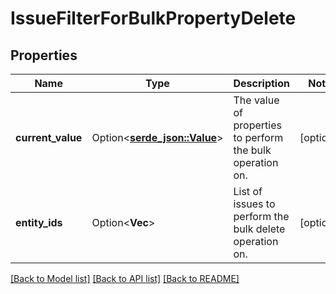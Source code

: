 # IssueFilterForBulkPropertyDelete

## Properties

Name | Type | Description | Notes
------------ | ------------- | ------------- | -------------
**current_value** | Option<[**serde_json::Value**](.md)> | The value of properties to perform the bulk operation on. | [optional]
**entity_ids** | Option<**Vec<i64>**> | List of issues to perform the bulk delete operation on. | [optional]

[[Back to Model list]](../README.md#documentation-for-models) [[Back to API list]](../README.md#documentation-for-api-endpoints) [[Back to README]](../README.md)


